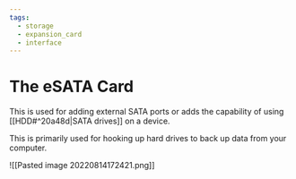 ```yaml
---
tags:
  - storage
  - expansion_card
  - interface
---
```

# The eSATA Card

This is used for adding external SATA ports or adds the capability of using [[HDD#^20a48d|SATA drives]] on a device.

This is primarily used for hooking up hard drives to back up data from your computer.

![[Pasted image 20220814172421.png]]
